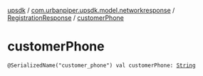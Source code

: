 [upsdk](../../index.md) / [com.urbanpiper.upsdk.model.networkresponse](../index.md) / [RegistrationResponse](index.md) / [customerPhone](./customer-phone.md)

# customerPhone

`@SerializedName("customer_phone") val customerPhone: `[`String`](https://kotlinlang.org/api/latest/jvm/stdlib/kotlin/-string/index.html)